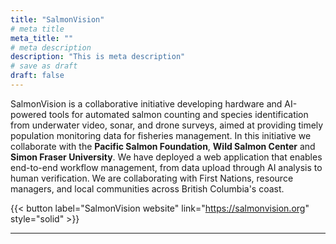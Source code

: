 ```yaml
---
title: "SalmonVision"
# meta title
meta_title: ""
# meta description
description: "This is meta description"
# save as draft
draft: false
---
```


SalmonVision is a collaborative initiative developing hardware and AI-powered tools for automated salmon counting and species identification from underwater video, sonar, and drone surveys, aimed at providing timely population monitoring data for fisheries management. In this initiative we collaborate with the **Pacific Salmon Foundation**, **Wild Salmon Center** and **Simon Fraser University**. We have deployed a web application that enables end-to-end workflow management, from data upload through AI analysis to human verification. We are collaborating with First Nations, resource managers, and local communities across British Columbia's coast. 

{{< button label="SalmonVision website" link="https://salmonvision.org" style="solid" >}}

<hr>

<!-- 
### Gallery

{{< gallery dir="images/gallery" class="" height="400" width="400" webp="true" command="Fit" option="" zoomable="true" >}}

<hr>

### Slider

{{< slider dir="images/gallery" class="max-w-[600px] ml-0" height="400" width="400" webp="true" command="Fit" option="" zoomable="true" >}}

<hr>

### Custom video

{{< video src="https://www.w3schools.com/html/mov_bbb.mp4" width="100%" height="auto" autoplay="false" loop="false" muted="false" controls="true" class="rounded-lg" >}} -->
